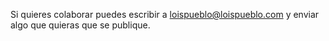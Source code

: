 Si quieres colaborar puedes escribir a loispueblo@loispueblo.com y enviar algo que quieras que se publique.

